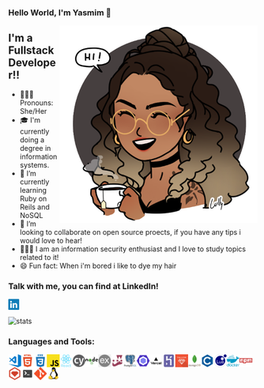 ### Hello World, I'm Yasmim 👋

<img align="right" alt="GIF" src="assets/avatar.png" height="400" />

## I'm a Fullstack Developer!!

- 👩🏽‍💻 Pronouns: She/Her
- 🎓 I'm currently doing a degree in information systems.
- 🌱 I’m currently learning Ruby on Reils and NoSQL
- 👯 I’m looking to collaborate on open source proects, if you have any tips i would love to hear!
- 🕵🏽‍♀️ I am an information security enthusiast and I love to study topics related to it!
- 😄 Fun fact: When i'm bored i like to dye my hair

### Talk with me, you can find at LinkedIn!

[<img align="left" alt="Yasmim | LinkedIn" width="22px" src="assets/linkedin.png" />][linkedin]

<br />
<br />

<img height="140em" align="center" alt="stats" src="https://github-readme-stats.vercel.app/api?username=yasmimc&count_private=true&theme=radical" height="400" />

### Languages and Tools:

<img title="VS Code" align="left" alt="Visual Studio Code" width="26px" src="assets\vsCode.png" />

<img title="HTML5" align="left" alt="HTML5" width="26px" src="assets\html5.png" />

<img title="CSS3" align="left" alt="CSS3" width="26px" src="assets\css3.png" />

<img title="JS Vanilla" align="left" alt="JS Vanilla" width="26px" src="assets\javascript.png" />

<img title="React" align="left" alt="React" width="26px" src="assets\react.png" />

<img title="Cypress" align="left" alt="Cypress" width="26px" src="assets\cypress.png" />

<img title="NodeJs" align="left" alt="NodeJs" width="26px" src="assets\nodejs.png" />

<img title="ExpressJs" align="left" alt="ExpressJs" width="26px" src="assets\express.png" />

<img title="Jest" align="left" alt="Jest" width="26px" src="assets\jest.png" />

<img title="PostgreSQL" align="left" alt="PostgreSQL" width="26px" src="assets\postgresql.png" />

<img title="EsLint" align="left" alt="EsLint" width="26px" src="assets\eslint.png" />

<img title="Vercel" align="left" alt="Vercel" width="26px" src="assets\vercel-deploy.png" />

<img title="Heroku" align="left" alt="Heroku" width="26px" src="assets\heroku.png" />

<img title="Ruby on Reils" align="left" alt="Ruby on Reils" width="26px" src="assets\ruby.png" />

<img title="MongoDB" align="left" alt="MongoDB" width="26px" src="assets\mongodb.png" />

<img title="C Language" align="left" alt="C Language" width="26px" src="assets\c.png" />

<img title="Lua Language" align="left" alt="Lua Language" width="26px" src="assets\lua.png" />

<img title="Docker" align="left" alt="Docker" width="26px" src="assets\docker.png" />

<img title="npm" align="left" alt="npm" width="26px" src="assets\npm.png" />

<img title="RubyGems" align="left" alt="RubyGems" width="26px" src="assets\rubygems.png" />

<img title="terminal" align="left" alt="terminal" width="26px" src="assets\terminal.png" />

<img title="Git" align="left" alt="Git" width="26px" src="assets\git.png" />

<img title="Linux" align="left" alt="Linux" width="26px" src="assets\linux.png" />

[linkedin]: https://www.linkedin.com/in/yasmim-cavalcanti/

